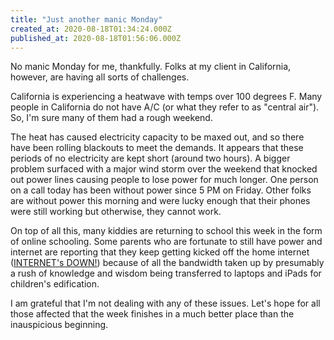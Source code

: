 ```yaml
---
title: "Just another manic Monday"
created_at: 2020-08-18T01:34:24.000Z
published_at: 2020-08-18T01:56:06.000Z
---
```

No manic Monday for me, thankfully. Folks at my client in California, however, are having all sorts of challenges.

California is experiencing a heatwave with temps over 100 degrees F. Many people in California do not have A/C (or what they refer to as "central air"). So, I'm sure many of them had a rough weekend.

The heat has caused electricity capacity to be maxed out, and so there have been rolling blackouts to meet the demands. It appears that these periods of no electricity are kept short (around two hours). A bigger problem surfaced with a major wind storm over the weekend that knocked out power lines causing people to lose power for much longer. One person on a call today has been without power since 5 PM on Friday. Other folks are without power this morning and were lucky enough that their phones were still working but otherwise, they cannot work.

On top of all this, many kiddies are returning to school this week in the form of online schooling. Some parents who are fortunate to still have power and internet are reporting that they keep getting kicked off the home internet ([INTERNET's DOWN!](https://cowriters.app/words/internet-s-down-431505f18ddde619b3)) because of all the bandwidth taken up by presumably a rush of knowledge and wisdom being transferred to laptops and iPads for children's edification.

I am grateful that I'm not dealing with any of these issues. Let's hope for all those affected that the week finishes in a much better place than the inauspicious beginning.
